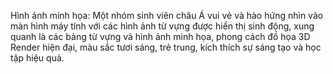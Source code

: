 Hình ảnh minh họa: Một nhóm sinh viên châu Á vui vẻ và hào hứng nhìn vào màn hình máy tính với các hình ảnh từ vựng được hiển thị sinh động, xung quanh là các bảng từ vựng và hình ảnh minh họa, phong cách đồ họa 3D Render hiện đại, màu sắc tươi sáng, trẻ trung, kích thích sự sáng tạo và học tập hiệu quả.